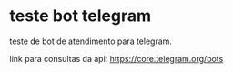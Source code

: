 # teste bot telegram
teste de bot de atendimento para telegram.

link para consultas da api: https://core.telegram.org/bots